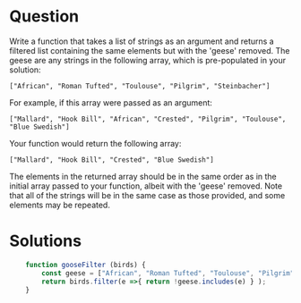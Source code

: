 # Question
Write a function that takes a list of strings as an argument and returns a filtered list containing the same elements but with the 'geese' removed.
The geese are any strings in the following array, which is pre-populated in your solution:

    ["African", "Roman Tufted", "Toulouse", "Pilgrim", "Steinbacher"]
  
For example, if this array were passed as an argument:

    ["Mallard", "Hook Bill", "African", "Crested", "Pilgrim", "Toulouse", "Blue Swedish"]
 
Your function would return the following array:

    ["Mallard", "Hook Bill", "Crested", "Blue Swedish"]

The elements in the returned array should be in the same order as in the initial array passed to your function, albeit with the 'geese' removed. Note that all of the strings will be in the same case as those provided, and some elements may be repeated.

# Solutions
``` javascript
    function gooseFilter (birds) { 
        const geese = ["African", "Roman Tufted", "Toulouse", "Pilgrim", "Steinbacher"];
        return birds.filter(e =>{ return !geese.includes(e) } );
    }
